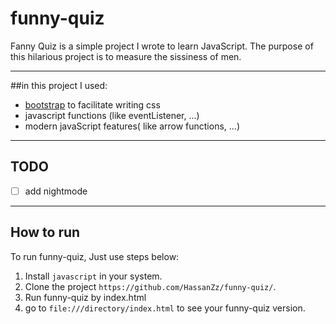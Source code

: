 # funny-quiz
Fanny Quiz is a simple project I wrote to learn JavaScript.
The purpose of this hilarious project is to measure the sissiness of men.

---
##in this project I used:
* [bootstrap](https://getbootstrap.com/) to facilitate writing css
* javascript functions (like eventListener, ...)
* modern javaScript features( like arrow functions, ...)

---
## TODO
- [ ] add nightmode

---
## How to run
To run funny-quiz, Just use steps below:
1. Install `javascript` in your system.
2. Clone the project `https://github.com/HassanZz/funny-quiz/`.
3. Run funny-quiz by index.html
4. go to `file:///directory/index.html` to see your funny-quiz version.
